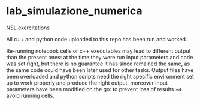 # lab_simulazione_numerica
NSL exercitations

All c++ and python code uploaded to this repo has been run and worked.

Re-running notebook cells or c++ executables may lead to different output than the present ones: at the time they were run input parameters and code was set right, but there is no guarantee it has since remained the same, as the same code could have been later used for other tasks.
Output files have been overloaded and python scripts need the right specific environment set up to work properly and produce the right output, moreover input parameters have been modified on the go:
to prevent loss of results ==> avoid running cells.


